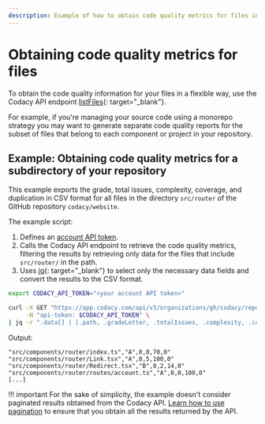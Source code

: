 ```yaml
---
description: Example of how to obtain code quality metrics for files in a repository programmatically using the Codacy API endpoint listFiles.
---
```


# Obtaining code quality metrics for files

To obtain the code quality information for your files in a flexible way, use the Codacy API endpoint [listFiles](https://app.codacy.com/api/api-docs#listfiles){: target="_blank"}.

For example, if you're managing your source code using a monorepo strategy you may want to generate separate code quality reports for the subset of files that belong to each component or project in your repository.

## Example: Obtaining code quality metrics for a subdirectory of your repository

This example exports the grade, total issues, complexity, coverage, and duplication in CSV format for all files in the directory `src/router` of the GitHub repository `codacy/website`.

The example script:

1.  Defines an [account API token](../api-tokens.md#account-api-tokens).
1.  Calls the Codacy API endpoint to retrieve the code quality metrics, filtering the results by retrieving only data for the files that include `src/router/` in the path.
1.  Uses [jq](https://github.com/stedolan/jq){: target="_blank"} to select only the necessary data fields and convert the results to the CSV format.

```bash
export CODACY_API_TOKEN="<your account API token>"

curl -X GET "https://app.codacy.com/api/v3/organizations/gh/codacy/repositories/website/files?search=src/router/" \
     -H "api-token: $CODACY_API_TOKEN" \
| jq -r ".data[] | [.path, .gradeLetter, .totalIssues, .complexity, .coverage, .duplication] | @csv"
```

Output:

```text
"src/components/router/index.ts","A",0,8,70,0"
"src/components/router/Link.tsx","A",0,5,100,0"
"src/components/router/Redirect.tsx","B",0,2,14,0"
"src/components/router/routes/account.ts","A",0,0,100,0"
[...]
```

!!! important
    For the sake of simplicity, the example doesn't consider paginated results obtained from the Codacy API. [Learn how to use pagination](../using-the-codacy-api.md#using-pagination) to ensure that you obtain all the results returned by the API.
